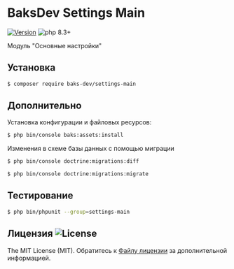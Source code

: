# BaksDev Settings Main

[![Version](https://img.shields.io/badge/version-7.1.14-blue)](https://github.com/baks-dev/settings-main/releases)
![php 8.3+](https://img.shields.io/badge/php-min%208.3-red.svg)

Модуль "Основные настройки"

## Установка

``` bash
$ composer require baks-dev/settings-main
```

## Дополнительно

Установка конфигурации и файловых ресурсов:

``` bash
$ php bin/console baks:assets:install
```


Изменения в схеме базы данных с помощью миграции

``` bash
$ php bin/console doctrine:migrations:diff

$ php bin/console doctrine:migrations:migrate
```

## Тестирование

``` bash
$ php bin/phpunit --group=settings-main
```

## Лицензия ![License](https://img.shields.io/badge/MIT-green)

The MIT License (MIT). Обратитесь к [Файлу лицензии](LICENSE.md) за дополнительной информацией.

